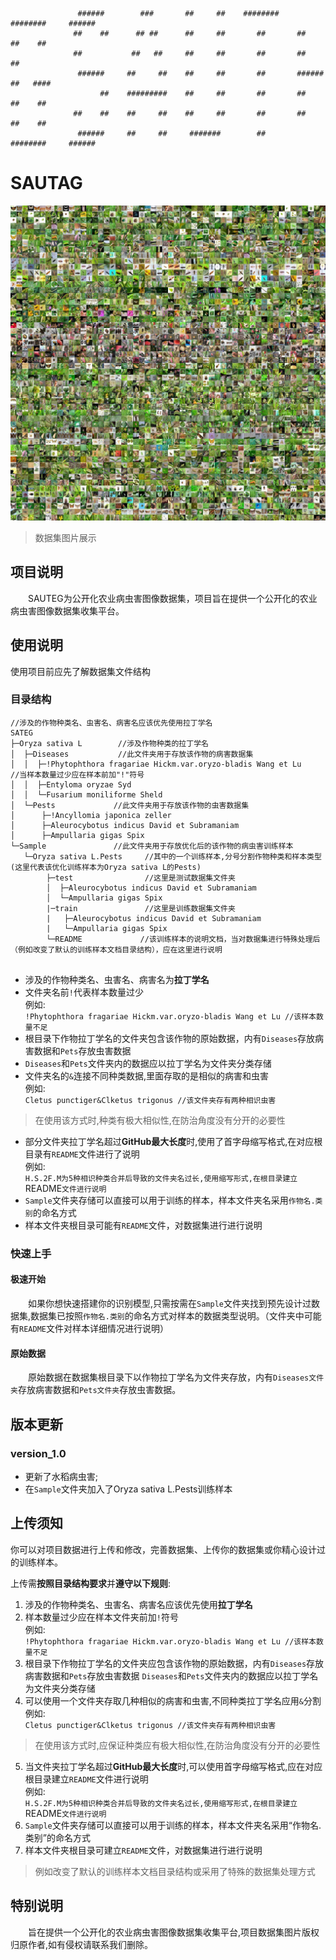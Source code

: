 ```
               ######        ###       ##     ##    ########    ########     ######   
              ##    ##      ## ##      ##     ##       ##       ##          ##    ##  
              ##           ##   ##     ##     ##       ##       ##          ##        
               ######     ##     ##    ##     ##       ##       ######      ##   #### 
                    ##    #########    ##     ##       ##       ##          ##    ##  
              ##    ##    ##     ##    ##     ##       ##       ##          ##    ##  
               ######     ##     ##     #######        ##       ########     ######  

```

# SAUTAG 
![SAUTEG.Oryza sativa L](DataSet.jpg)

>数据集图片展示

## 项目说明

&emsp;&emsp;SAUTEG为公开化农业病虫害图像数据集，项目旨在提供一个公开化的农业病虫害图像数据集收集平台。

## 使用说明

使用项目前应先了解数据集文件结构

### 目录结构

```
//涉及的作物种类名、虫害名、病害名应该优先使用拉丁学名
SATEG
├─Oryza sativa L        //涉及作物种类的拉丁学名
│  ├─Diseases           //此文件夹用于存放该作物的病害数据集
│  │  ├─!Phytophthora fragariae Hickm.var.oryzo-bladis Wang et Lu    //当样本数量过少应在样本前加"!"符号
│  │  ├─Entyloma oryzae Syd
│  │  └─Fusarium moniliforme Sheld
│  └─Pests             //此文件夹用于存放该作物的虫害数据集
│      ├─!Ancyllomia japonica zeller
│      ├─Aleurocybotus indicus David et Subramaniam
│      ├─Ampullaria gigas Spix
└─Sample               //此文件夹用于存放优化后的该作物的病虫害训练样本
   └─Oryza sativa L.Pests     //其中的一个训练样本,分号分割作物种类和样本类型(这里代表该优化训练样本为Oryza sativa L的Pests)
        ├─test                //这里是测试数据集文件夹
        │  ├─Aleurocybotus indicus David et Subramaniam
        │  └─Ampullaria gigas Spix
        |─train               //这里是训练数据集文件夹
        |   ├─Aleurocybotus indicus David et Subramaniam
        |   └─Ampullaria gigas Spix
        └─README             //该训练样本的说明文档，当对数据集进行特殊处理后（例如改变了默认的训练样本文档目录结构），应在这里进行说明
                              
```

+ 涉及的作物种类名、虫害名、病害名为**拉丁学名**
+ 文件夹名前`!`代表样本数量过少<br>
例如:<br>
`!Phytophthora fragariae Hickm.var.oryzo-bladis Wang et Lu //该样本数量不足`
+ 根目录下作物拉丁学名的文件夹包含该作物的原始数据，内有`Diseases`存放病害数据和`Pets`存放虫害数据
+ `Diseases`和`Pets`文件夹内的数据应以拉丁学名为文件夹分类存储
+ 文件夹名的`&`连接不同种类数据,里面存取的是相似的病害和虫害<br>
例如:<br>
`Cletus punctiger&Clketus trigonus //该文件夹存有两种相识虫害`
>在使用该方式时,种类有极大相似性,在防治角度没有分开的必要性

+ 部分文件夹拉丁学名超过**GitHub最大长度**时,使用了首字母缩写格式,在对应根目录有`README`文件进行了说明<br>
例如:<br>
`H.S.2F.M为5种相识种类合并后导致的文件夹名过长,使用缩写形式,在根目录建立`README`文件进行说明`
+ `Sample`文件夹存储可以直接可以用于训练的样本，样本文件夹名采用`作物名.类别`的命名方式
+ 样本文件夹根目录可能有`README`文件，对数据集进行进行说明

### 快速上手

#### 极速开始

&emsp;&emsp;如果你想快速搭建你的识别模型,只需按需在`Sample`文件夹找到预先设计过数据集,数据集已按照`作物名.类别`的命名方式对样本的数据类型说明。（文件夹中可能有`README`文件对样本详细情况进行说明）

#### 原始数据

&emsp;&emsp;原始数据在数据集根目录下以作物拉丁学名为文件夹存放，内有`Diseases文件夹`存放病害数据和`Pets文件夹`存放虫害数据。


## 版本更新

### version_1.0

+ 更新了水稻病虫害;
+ 在`Sample`文件夹加入了Oryza sativa L.Pests训练样本

## 上传须知

你可以对项目数据进行上传和修改，完善数据集、上传你的数据集或你精心设计过的训练样本。

上传需**按照目录结构要求**并**遵守以下规则**:
1. 涉及的作物种类名、虫害名、病害名应该优先使用**拉丁学名**
2. 样本数量过少应在样本文件夹前加`!`符号<br>
例如:<br>
`!Phytophthora fragariae Hickm.var.oryzo-bladis Wang et Lu //该样本数量不足`
3. 根目录下作物拉丁学名的文件夹应包含该作物的原始数据，内有`Diseases`存放病害数据和`Pets`存放虫害数据
 `Diseases`和`Pets`文件夹内的数据应以拉丁学名为文件夹分类存储
4. 可以使用一个文件夹存取几种相似的病害和虫害,不同种类拉丁学名应用`&`分割<br>
例如:<br>
`Cletus punctiger&Clketus trigonus //该文件夹存有两种相识虫害`

>在使用该方式时,应保证种类应有极大相似性,在防治角度没有分开的必要性

5. 当文件夹拉丁学名超过**GitHub最大长度**时,可以使用首字母缩写格式,应在对应根目录建立`README`文件进行说明<br>
例如:<br>
`H.S.2F.M为5种相识种类合并后导致的文件夹名过长,使用缩写形式,在根目录建立`README`文件进行说明`
6. `Sample`文件夹存储可以直接可以用于训练的样本，样本文件夹名采用“作物名.类别”的命名方式
7. 样本文件夹根目录可建立`README`文件，对数据集进行进行说明

>例如改变了默认的训练样本文档目录结构或采用了特殊的数据集处理方式

## 特别说明

&emsp;&emsp;旨在提供一个公开化的农业病虫害图像数据集收集平台,项目数据集图片版权归原作者,如有侵权请联系我们删除。